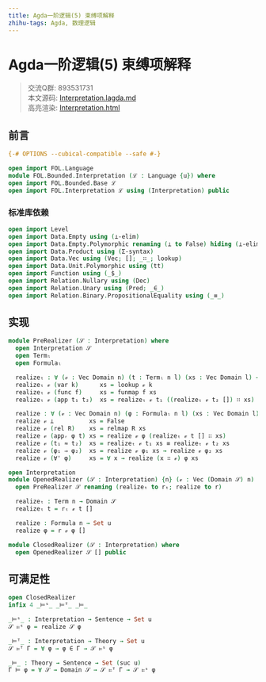 ```yaml
---
title: Agda一阶逻辑(5) 束缚项解释
zhihu-tags: Agda, 数理逻辑
---
```


# Agda一阶逻辑(5) 束缚项解释

> 交流Q群: 893531731  
> 本文源码: [Interpretation.lagda.md](https://github.com/choukh/agda-flypitch/blob/main/src/FOL/Bounded/Interpretation.lagda.md)  
> 高亮渲染: [Interpretation.html](https://choukh.github.io/agda-flypitch/FOL.Bounded.Interpretation.html)  

## 前言

```agda
{-# OPTIONS --cubical-compatible --safe #-}

open import FOL.Language
module FOL.Bounded.Interpretation (ℒ : Language {u}) where
open import FOL.Bounded.Base ℒ
open import FOL.Interpretation ℒ using (Interpretation) public
```

### 标准库依赖

```agda
open import Level
open import Data.Empty using (⊥-elim)
open import Data.Empty.Polymorphic renaming (⊥ to False) hiding (⊥-elim)
open import Data.Product using (Σ-syntax)
open import Data.Vec using (Vec; []; _∷_; lookup)
open import Data.Unit.Polymorphic using (tt)
open import Function using (_$_)
open import Relation.Nullary using (Dec)
open import Relation.Unary using (Pred; _∈_)
open import Relation.Binary.PropositionalEquality using (_≡_)
```

## 实现

```agda
module PreRealizer (𝒮 : Interpretation) where
  open Interpretation 𝒮
  open Termₗ
  open Formulaₗ

  realizeₜ : ∀ (𝓋 : Vec Domain n) (t : Termₗ n l) (xs : Vec Domain l) → Domain
  realizeₜ 𝓋 (var k)      xs = lookup 𝓋 k
  realizeₜ 𝓋 (func f)     xs = funmap f xs
  realizeₜ 𝓋 (app t₁ t₂)  xs = realizeₜ 𝓋 t₁ ((realizeₜ 𝓋 t₂ []) ∷ xs)

  realize : ∀ (𝓋 : Vec Domain n) (φ : Formulaₗ n l) (xs : Vec Domain l) → Set u
  realize 𝓋 ⊥          xs = False
  realize 𝓋 (rel R)    xs = relmap R xs
  realize 𝓋 (appᵣ φ t) xs = realize 𝓋 φ (realizeₜ 𝓋 t [] ∷ xs)
  realize 𝓋 (t₁ ≈ t₂)  xs = realizeₜ 𝓋 t₁ xs ≡ realizeₜ 𝓋 t₂ xs
  realize 𝓋 (φ₁ ⇒ φ₂)  xs = realize 𝓋 φ₁ xs → realize 𝓋 φ₂ xs
  realize 𝓋 (∀' φ)     xs = ∀ x → realize (x ∷ 𝓋) φ xs
```

```agda
open Interpretation
module OpenedRealizer (𝒮 : Interpretation) {n} (𝓋 : Vec (Domain 𝒮) n) where
  open PreRealizer 𝒮 renaming (realizeₜ to rₜ; realize to r)

  realizeₜ : Term n → Domain 𝒮
  realizeₜ t = rₜ 𝓋 t []

  realize : Formula n → Set u
  realize φ = r 𝓋 φ []
```

```agda
module ClosedRealizer (𝒮 : Interpretation) where
  open OpenedRealizer 𝒮 [] public
```

## 可满足性

```agda
open ClosedRealizer
infix 4 _⊨ˢ_ _⊨ᵀ_ _⊨_

_⊨ˢ_ : Interpretation → Sentence → Set u
𝒮 ⊨ˢ φ = realize 𝒮 φ

_⊨ᵀ_ : Interpretation → Theory → Set u
𝒮 ⊨ᵀ Γ = ∀ φ → φ ∈ Γ → 𝒮 ⊨ˢ φ

_⊨_ : Theory → Sentence → Set (suc u)
Γ ⊨ φ = ∀ 𝒮 → Domain 𝒮 → 𝒮 ⊨ᵀ Γ → 𝒮 ⊨ˢ φ
```
